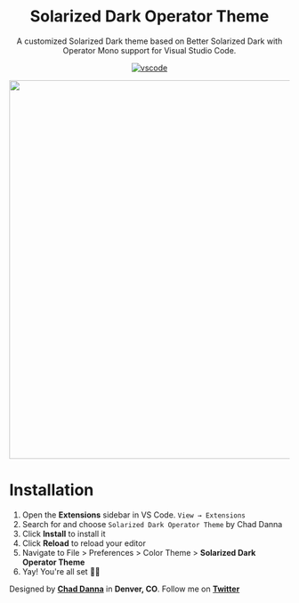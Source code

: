 <div align="center">

# Solarized Dark Operator Theme

A customized Solarized Dark theme based on Better Solarized Dark with Operator Mono support for Visual Studio Code.

[![vscode](https://img.shields.io/badge/vscode-v1.12+-373277.svg?style=for-the-badge)](https://code.visualstudio.com/updates/v1_12)

<img src="https://i.imgur.com/D244Hgg.jpg" width="680">

</div>

# Installation

1. Open the **Extensions** sidebar in VS Code. `View → Extensions`
2. Search for and choose `Solarized Dark Operator Theme` by Chad Danna
3. Click **Install** to install it
4. Click **Reload** to reload your editor
5. Navigate to File > Preferences > Color Theme > **Solarized Dark Operator Theme**
6. Yay! You're all set 🎉🎉

Designed by **[Chad Danna](https://github.com/chaddanna)** in **Denver, CO**.
Follow me on **[Twitter](https://twitter.com/chaddillackin)**
